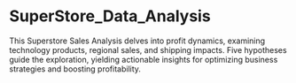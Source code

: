# SuperStore_Data_Analysis
This Superstore Sales Analysis delves into profit dynamics, examining technology products, regional sales, and shipping impacts. Five hypotheses guide the exploration, yielding actionable insights for optimizing business strategies and boosting profitability.
